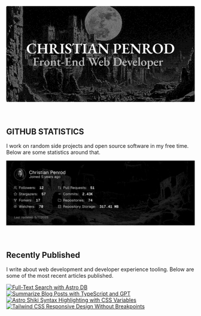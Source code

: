 
<picture>
  <source media="(prefers-color-scheme: dark)" srcset="assets/banner.dark.png?v=7bb93c2f-a4b7-404d-8205-84454bb30b64" width="843px" />
  <source media="(prefers-color-scheme: light)" srcset="assets/banner.light.png?v=7bb93c2f-a4b7-404d-8205-84454bb30b64" width="843px" />
  <img src="assets/banner.dark.png?v=7bb93c2f-a4b7-404d-8205-84454bb30b64" alt="Banner" width="843px" />
</picture>
<br />
<br />
<br />
<h2>GITHUB STATISTICS</h2>
<p>I work on random side projects and open source software in my free time. Below are some statistics around that.</p>
<picture>
  <source media="(prefers-color-scheme: dark)" srcset="assets/statistics.dark.png?v=7bb93c2f-a4b7-404d-8205-84454bb30b64" width="843px" />
  <source media="(prefers-color-scheme: light)" srcset="assets/statistics.light.png?v=7bb93c2f-a4b7-404d-8205-84454bb30b64" width="843px" />
  <img src="assets/statistics.dark.png?v=7bb93c2f-a4b7-404d-8205-84454bb30b64" alt="Github Statistics" width="843px" />
</picture>
<br />
<br />
<br />
<h2>Recently Published</h2>
<p>I write about web development and developer experience tooling. Below are some of the most recent articles published.</p>
<a href="https://christianpenrod.com/blog/full-text-search-with-astro-db"><img src="https://christianpenrod.com/blog/full-text-search-with-astro-db.png?v=7bb93c2f-a4b7-404d-8205-84454bb30b64" alt="Full-Text Search with Astro DB" width="421px" /></a>
<a href="https://christianpenrod.com/blog/summarize-blog-posts-with-typescript-and-gpt"><img src="https://christianpenrod.com/blog/summarize-blog-posts-with-typescript-and-gpt.png?v=7bb93c2f-a4b7-404d-8205-84454bb30b64" alt="Summarize Blog Posts with TypeScript and GPT" width="421px" /></a>
<a href="https://christianpenrod.com/blog/astro-shiki-syntax-highlighting-with-css-variables"><img src="https://christianpenrod.com/blog/astro-shiki-syntax-highlighting-with-css-variables.png?v=7bb93c2f-a4b7-404d-8205-84454bb30b64" alt="Astro Shiki Syntax Highlighting with CSS Variables" width="421px" /></a>
<a href="https://christianpenrod.com/blog/tailwindcss-responsive-design-without-breakpoints"><img src="https://christianpenrod.com/blog/tailwindcss-responsive-design-without-breakpoints.png?v=7bb93c2f-a4b7-404d-8205-84454bb30b64" alt="Tailwind CSS Responsive Design Without Breakpoints" width="421px" /></a>

